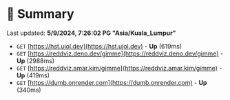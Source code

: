 # 📖 Summary
Last updated: **5/9/2024, 7:26:02 PG "Asia/Kuala_Lumpur"**

- `GET` [https://hst.ujol.dev](https://hst.ujol.dev) - **Up** (619ms)
- `GET` [https://reddviz.deno.dev/gimme](https://reddviz.deno.dev/gimme) - **Up** (2988ms)
- `GET` [https://reddviz.amar.kim/gimme](https://reddviz.amar.kim/gimme) - **Up** (419ms)
- `GET` [https://dumb.onrender.com](https://dumb.onrender.com) - **Up** (340ms)
